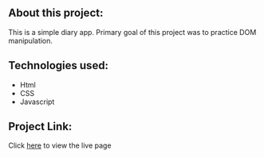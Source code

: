 ## About this project:

This is a simple diary app. Primary goal of this project was to practice DOM manipulation.

## Technologies used:

- Html
- CSS
- Javascript

## Project Link:

Click [here](https://mitalishah.github.io/diary-app-vanillaJS/) to view the live page
